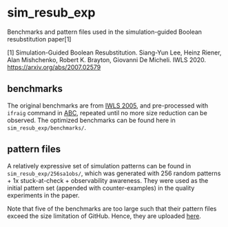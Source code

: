 # sim_resub_exp
 Benchmarks and pattern files used in the simulation-guided Boolean resubstitution paper[1]
 
 [1] Simulation-Guided Boolean Resubstitution. Siang-Yun Lee, Heinz Riener, Alan Mishchenko, Robert K. Brayton, Giovanni De Micheli. IWLS 2020. https://arxiv.org/abs/2007.02579

## benchmarks
The original benchmarks are from [IWLS 2005](http://iwls.org/iwls2005/benchmarks.html), and pre-processed with `ifraig` command in [ABC](https://github.com/berkeley-abc/abc), repeated until no more size reduction can be observed. The optimized benchmarks can be found here in `sim_resub_exp/benchmarks/`.

## pattern files
A relatively expressive set of simulation patterns can be found in `sim_resub_exp/256sa1obs/`, which was generated with 256 random patterns + 1x stuck-at-check + observability awareness. They were used as the initial pattern set (appended with counter-examples) in the quality experiments in the paper.

Note that five of the benchmarks are too large such that their pattern files exceed the size limitation of GitHub. Hence, they are uploaded [here](https://drive.google.com/drive/folders/1DILPi8NVwsYkFjuKWwQVKg4zmWBDC6Ie?usp=sharing).
